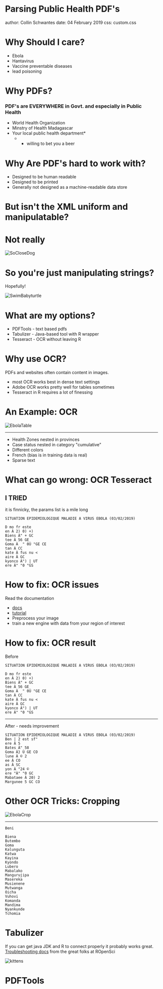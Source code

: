 Parsing Public Health PDF's
========================================================
author: Collin Schwantes
date: 04 February 2019
css: custom.css

Why Should I care? 
========================================================
 
- Ebola
- Hantavirus
- Vaccine preventable diseases
- lead poisoning

Why PDFs?
========================================================

### PDF's are EVERYWHERE in Govt. and especially in Public Health
- World Health Organization
- Minstry of Health Madagascar
- Your local public health department*
  - * willing to bet you a beer

Why Are PDF's hard to work with?
========================================================

- Designed to be human readable
- Designed to be printed
- Generally not designed as a machine-readable data store

But isn't the XML uniform and manipulatable?
========================================================
# Not really
![SoCloseDog](https://media.giphy.com/media/jBAhj7U5Zptvy/giphy.gif)

So you're just manipulating strings?
========================================================
Hopefully!

![SwimBabyturtle](https://media.giphy.com/media/SYXo0GITROlEs/giphy.gif)


What are my options?
========================================================
- PDFTools - text based pdfs
- Tabulizer - Java-based tool with R wrapper
- Tesseract - OCR without leaving R 

Why use OCR?
========================================================

PDFs and websites often contain content in images.
- most OCR works best in dense text settings
- Adobe OCR works pretty well for tables sometimes 
- Tesseract in R requires a lot of finessing

An Example: OCR
==================

![EbolaTable](https://gallery.mailchimp.com/89e5755d2cca4840b1af93176/images/62e6af37-9999-49f3-b6ef-30b56ede0459.png)
***
- Health Zones nested in provinces
- Case status nested in category "cumulative"
- Different colors
- French (bias is in training data is real)
- Sparse text

What can go wrong: OCR Tesseract
========================================================

## I TRIED
it is finnicky, the params list is a mile long

```
SITUATION EPIDEMIOLOGIQUE MALADIE A VIRUS EBOLA (03/02/2019)

D mo fr este
en À 2) 0) +)
Biens À" + GC
tee À 56 GE
Goma À  " 0Ù "GE CE
tan À CC
kate À fus nu <
aire À GC
kyonco À") | UT
ere À" "0 "GS 
```


How to fix: OCR issues
========================================================
Read the documentation 
- [docs](https://github.com/tesseract-ocr/tesseract/wiki/ControlParams)
- [tutorial](http://www.joyofdata.de/blog/a-guide-on-ocr-with-tesseract-3-03/)
- Preprocess your image
- train a new engine with data from your region of interest

How to fix: OCR result
=========================================================
Before

```
SITUATION EPIDEMIOLOGIQUE MALADIE A VIRUS EBOLA (03/02/2019)

D mo fr este
en À 2) 0) +)
Biens À" + GC
tee À 56 GE
Goma À  " 0Ù "GE CE
tan À CC
kate À fus nu <
aire À GC
kyonco À") | UT
ere À" "0 "GS 
```
***
After - needs improvement

```
SITUATION EPIDEMIOLOGIQUE MALADIE A VIRUS EBOLA (03/02/2019)
Ben | 2 est sf"
ere À 5
Bates À" 58
Goma À} Ù GE CO
lune À © 2
ee À CO
as À SC
yon À "24 ©
ere "À" "0 GC
Mabataee À 20) 2
Margunee 5 GC CO
```


Other OCR Tricks: Cropping
=======================================================
![EbolaCrop](./examplePDFs/EbolaCropHZ.png)
***

```
Beni

Biena
Butembo
Goma
Kalunguta
Katwa
Kayina
Kyondo
Lubero
Mabalako
Mangurujipa
Masereka
Musienene
Mutwanga
Oicha
Vuhovi
Komanda
Mandima
Nyankunde
Tchomia
```


Tabulizer
========================================================

If you can get java JDK and R to connect properly it probably works great. [Troubleshooting docs](https://github.com/ropensci/tabulizer#installing-java-on-windows-with-chocolatey) from the great folks at ROpenSci

![kittens](https://media.giphy.com/media/vFKqnCdLPNOKc/giphy.gif)

PDFTools
==========================================



